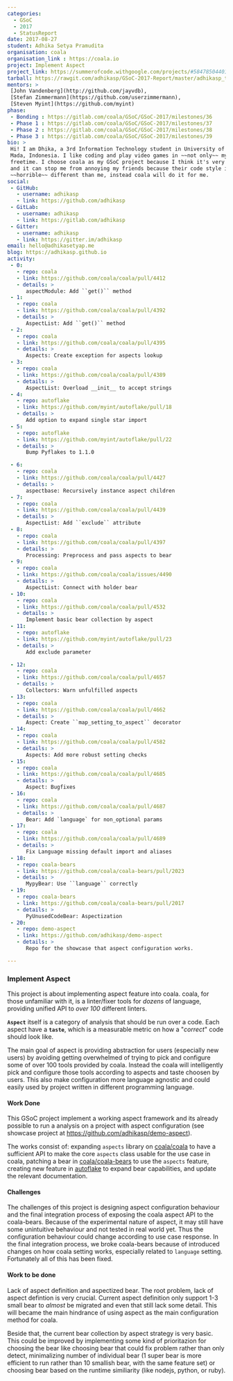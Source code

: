 ```yaml
---
categories:
  - GSoC
  - 2017
  - StatusReport
date: 2017-08-27
student: Adhika Setya Pramudita
organisation: coala
organisation_link : https://coala.io
project: Implement Aspect
project_link: https://summerofcode.withgoogle.com/projects/#5847850440196096
tarball: https://rawgit.com/adhikasp/GSoC-2017-Report/master/adhikasp_tarball.tar.gz
mentors: >
 [John Vandenberg](http://github.com/jayvdb),
 [Stefan Zimmermann](https://github.com/userzimmermann),
 [Steven Myint](https://github.com/myint)
phase:
 - Bonding : https://gitlab.com/coala/GSoC/GSoC-2017/milestones/36
 - Phase 1 : https://gitlab.com/coala/GSoC/GSoC-2017/milestones/37
 - Phase 2 : https://gitlab.com/coala/GSoC/GSoC-2017/milestones/38
 - Phase 3 : https://gitlab.com/coala/GSoC/GSoC-2017/milestones/39
bio: >
 Hi! I am Dhika, a 3rd Information Technology student in University of Gadjah
 Mada, Indonesia. I like coding and play video games in ~~not only~~ my
 freetime. I choose coala as my GSoC project because I think it's very cool,
 and it can stop me from annoying my friends because their code style is
 ~~horrible~~ different than me, instead coala will do it for me.
social:
 - GitHub:
   - username: adhikasp
   - link: https://github.com/adhikasp
 - GitLab:
   - username: adhikasp
   - link: https://gitlab.com/adhikasp
 - Gitter:
   - username: adhikasp
   - link: https://gitter.im/adhikasp
email: hello@adhikasetyap.me
blog: https://adhikasp.github.io
activity:
 - 0:
   - repo: coala
   - link: https://github.com/coala/coala/pull/4412
   - details: >
      aspectModule: Add ``get()`` method
 - 1:
   - repo: coala
   - link: https://github.com/coala/coala/pull/4392
   - details: >
      AspectList: Add ``get()`` method
 - 2:
   - repo: coala
   - link: https://github.com/coala/coala/pull/4395
   - details: >
      Aspects: Create exception for aspects lookup
 - 3:
   - repo: coala
   - link: https://github.com/coala/coala/pull/4389
   - details: >
      AspectList: Overload __init__ to accept strings
 - 4:
   - repo: autoflake
   - link: https://github.com/myint/autoflake/pull/18
   - details: >
      Add option to expand single star import
 - 5:
   - repo: autoflake
   - link: https://github.com/myint/autoflake/pull/22
   - details: >
      Bump Pyflakes to 1.1.0

 - 6:
   - repo: coala
   - link: https://github.com/coala/coala/pull/4427
   - details: >
      aspectbase: Recursively instance aspect children
 - 7:
   - repo: coala
   - link: https://github.com/coala/coala/pull/4439
   - details: >
      AspectList: Add ``exclude`` attribute
 - 8:
   - repo: coala
   - link: https://github.com/coala/coala/pull/4397
   - details: >
      Processing: Preprocess and pass aspects to bear
 - 9:
   - repo: coala
   - link: https://github.com/coala/coala/issues/4490
   - details: >
      AspectList: Connect with holder bear
 - 10:
   - repo: coala
   - link: https://github.com/coala/coala/pull/4532
   - details: >
      Implement basic bear collection by aspect
 - 11:
   - repo: autoflake
   - link: https://github.com/myint/autoflake/pull/23
   - details: >
      Add exclude parameter

 - 12:
   - repo: coala
   - link: https://github.com/coala/coala/pull/4657
   - details: >
      Collectors: Warn unfulfilled aspects
 - 13:
   - repo: coala
   - link: https://github.com/coala/coala/pull/4662
   - details: >
      Aspect: Create ``map_setting_to_aspect`` decorator
 - 14:
   - repo: coala
   - link: https://github.com/coala/coala/pull/4582
   - details: >
      Aspects: Add more robust setting checks
 - 15:
   - repo: coala
   - link: https://github.com/coala/coala/pull/4685
   - details: >
      Aspect: Bugfixes
 - 16:
   - repo: coala
   - link: https://github.com/coala/coala/pull/4687
   - details: >
      Bear: Add `language` for non_optional params
 - 17:
   - repo: coala
   - link: https://github.com/coala/coala/pull/4689
   - details: >
      Fix Language missing default import and aliases
 - 18:
   - repo: coala-bears
   - link: https://github.com/coala/coala-bears/pull/2023
   - details: >
      MypyBear: Use ``language`` correctly
 - 19:
   - repo: coala-bears
   - link: https://github.com/coala/coala-bears/pull/2017
   - details: >
      PyUnusedCodeBear: Aspectization
 - 20:
   - repo: demo-aspect
   - link: https://github.com/adhikasp/demo-aspect
   - details: >
      Repo for the showcase that aspect configuration works.

---
```


### Implement Aspect

This project is about implementing aspect feature into coala. coala, for those
unfamiliar with it, is a linter/fixer tools for *dozens* of language, providing
unified API to *over 100* different linters.

**`Aspect`** itself is a category of analysis that should be run over a code.
Each aspect have a **`taste`**, which is a measurable metric on how a
"*correct*" code should look like.

The main goal of aspect is providing abstraction for users (especially new
users) by avoiding getting overwhelmed of trying to pick and configure some of
over 100 tools provided by coala. Instead the coala will intelligently pick
and configure those tools according to aspects and taste choosen by users.
This also make configuration more language agnostic and could easily used by
project written in different programming language.

#### Work Done

This GSoC project implement a working aspect framework and its already possible
to run a analysis on a project with aspect configuration (see showcase project
at <https://github.com/adhikasp/demo-aspect>).

The works consist of: expanding `aspects` library on [coala/coala](https://github.com/coala/coala)
to have a sufficient API to make the core `aspects` class usable for the use
case in coala, patching a bear in [coala/coala-bears](https://github.com/coala/coala-bears)
to use the `aspects` feature, creating new feature in [autoflake](https://github.com/myint/autoflake)
to expand bear capabilities, and update the relevant documentation.

#### Challenges

The challenges of this project is designing aspect configuration behaviour and
the final integration process of exposing the coala aspect API to the
coala-bears. Because of the experimental nature of aspect, it may still have
some unintuitive behaviour and not tested in real world yet. Thus the
configuration behaviour could change according to use case response. In the
final integration process, we broke coala-bears because of introduced changes
on how coala setting works, especially related to `language` setting.
Fortunately all of this has been fixed.

#### Work to be done

Lack of aspect definition and aspectized bear. The root problem, lack of
aspect defintion is very crucial. Current aspect definition only support 1-3
small bear to *almost* be migrated and even that still lack some detail. This
will became the main hindrance of using aspect as the main configuration
method for coala.

Beside that, the current bear collection by aspect strategy is very basic.
This could be improved by implementing some kind of prioritazion for choosing
the bear like choosing bear that could fix problem rather than only detect,
minimalizing number of individual bear (1 super bear is more efficient to run
rather than 10 smallish bear, with the same feature set) or choosing bear based
on the runtime similiarity (like nodejs, python, or ruby).
